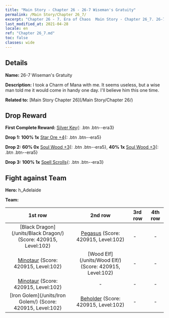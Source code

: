 ```yaml
---
title: "Main Story - Chapter 26 - 26-7 Wiseman's Gratuity"
permalink: /Main Story/Chapter 26_7/
excerpt: "Chapter 26 - 7. Era of Chaos  Main Story - Chapter 26_7. 26-7 Wiseman's Gratuity"
last_modified_at: 2021-04-28
locale: en
ref: "Chapter 26_7.md"
toc: false
classes: wide
---
```


## Details

 **Name:** 26-7 Wiseman's Gratuity

 **Description:** I took a Charm of Mana with me. It seems useless, but a wise man told me it would come in handy one day. I'll believe him this one time.

 **Related to:** [Main Story Chapter 26](/Main Story/Chapter 26/)

## Drop Reward

 **First Complete Reward:** [Silver Key](/Items/con_693/){: .btn .btn--era3}

 **Drop 1:** **100% 1x** [Star Ore +4](/Items/mat_89/){: .btn .btn--era5}

 **Drop 2:** **60% 0x** [Soul Wood +3](/Items/mat_83/){: .btn .btn--era5}, **40% 1x** [Soul Wood +3](/Items/mat_83/){: .btn .btn--era5}

 **Drop 3:** **100% 1x** [Spell Scrolls](/Items/con_694/){: .btn .btn--era3}


## Fight against Team
 **Hero:** h_Adelaide

 **Team:**


  | 1st row | 2nd row | 3rd row | 4th row |
  |:----:|:----:|:----|:----:|
  | [Black Dragon](/units/Black Dragon/) (Score: 420915, Level:102)  | [Pegasus](/units/Pegasus/) (Score: 420915, Level:102)  | - | - |
  | [Minotaur](/units/Minotaur/) (Score: 420915, Level:102)  | [Wood Elf](/units/Wood Elf/) (Score: 420915, Level:102)  | - | - |
  | [Minotaur](/units/Minotaur/) (Score: 420915, Level:102)  | - | - | - |
  | [Iron Golem](/units/Iron Golem/) (Score: 420915, Level:102)  | [Beholder](/units/Beholder/) (Score: 420915, Level:102)  | - | - |


